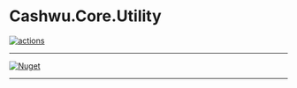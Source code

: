 # Cashwu.Core.Utility

[![actions](https://github.com/cashwu/Cashwu.Core.Utility/workflows/.NET%20Core/badge.svg)](https://github.com/cashwu/Cashwu.Core.Utility/actions)

<!--
[![codecov](https://codecov.io/gh/cashwu/Cashwu.Core.Utility/branch/master/graph/badge.svg)](https://codecov.io/gh/cashwu/Cashwu.Core.Utility)
-->

---

[![Nuget](https://img.shields.io/badge/Nuget-Cashwu.Core.Utility-blue.svg)](https://www.nuget.org/packages/Cashwu.Core.Utility)

---
